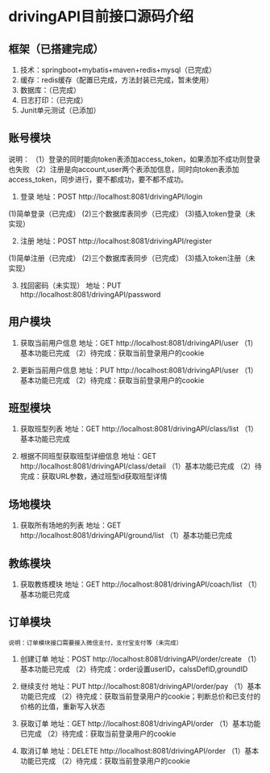 # drivingAPI目前接口源码介绍

## 框架（已搭建完成）

1. 技术：springboot+mybatis+maven+redis+mysql（已完成）
2. 缓存：redis缓存（配置已完成，方法封装已完成，暂未使用）
3. 数据库：（已完成）
4. 日志打印：（已完成）
5. Junit单元测试（已添加）


## 账号模块

说明：
    （1）登录的同时能向token表添加access_token，如果添加不成功则登录也失败
    （2）注册是向account,user两个表添加信息，同时向token表添加access_token，同步进行，要不都成功，要不都不成功。


1. 登录
地址：POST       http://localhost:8081/drivingAPI/login

(1)简单登录（已完成）
(2)三个数据库表同步（已完成）
(3)插入token登录（未实现）

2. 注册
地址：POST http://localhost:8081/drivingAPI/register

(1)简单注册（已完成）
(2)三个数据库表同步（已完成）
(3)插入token注册（未实现）

3. 找回密码（未实现）
地址：PUT http://localhost:8081/drivingAPI/password


## 用户模块

1. 获取当前用户信息
地址：GET http://localhost:8081/drivingAPI/user
（1）基本功能已完成
（2）待完成：获取当前登录用户的cookie

2. 更新当前用户信息
地址：PUT http://localhost:8081/drivingAPI/user
（1）基本功能已完成
（2）待完成：获取当前登录用户的cookie

## 班型模块
1. 获取班型列表
地址：GET http://localhost:8081/drivingAPI/class/list
（1）基本功能已完成

2. 根据不同班型获取班型详细信息
地址：GET http://localhost:8081/drivingAPI/class/detail
（1）基本功能已完成
（2）待完成：获取URL参数，通过班型id获取班型详情

 ## 场地模块
 1. 获取所有场地的列表
 地址：GET http://localhost:8081/drivingAPI/ground/list
（1）基本功能已完成

 ## 教练模块
 1. 获取教练模块
 地址：GET http://localhost:8081/drivingAPI/coach/list
（1）基本功能已完成

## 订单模块
```
说明：订单模块接口需要接入微信支付，支付宝支付等（未完成）
```
1. 创建订单
地址：POST http://localhost:8081/drivingAPI/order/create
（1）基本功能已完成
（2）待完成：order设置userID，calssDefID,groundID

2. 继续支付
地址：PUT http://localhost:8081/drivingAPI/order/pay
（1）基本功能已完成
（2）待完成：获取当前登录用户的cookie；判断总价和已支付的价格的比值，重新写入状态

3. 获取订单
地址：GET http://localhost:8081/drivingAPI/order
（1）基本功能已完成
（2）待完成：获取当前登录用户的cookie

4. 取消订单
地址：DELETE http://localhost:8081/drivingAPI/order
（1）基本功能已完成
    （2）待完成：获取当前登录用户的cookie
